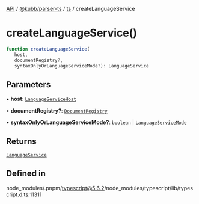 [API](../../../../../packages.md) / [@kubb/parser-ts](../../../index.md) / [ts](../index.md) / createLanguageService

# createLanguageService()

```ts
function createLanguageService(
   host, 
   documentRegistry?, 
   syntaxOnlyOrLanguageServiceMode?): LanguageService
```

## Parameters

• **host**: [`LanguageServiceHost`](../interfaces/LanguageServiceHost.md)

• **documentRegistry?**: [`DocumentRegistry`](../interfaces/DocumentRegistry.md)

• **syntaxOnlyOrLanguageServiceMode?**: `boolean` \| [`LanguageServiceMode`](../enumerations/LanguageServiceMode.md)

## Returns

[`LanguageService`](../interfaces/LanguageService.md)

## Defined in

node\_modules/.pnpm/typescript@5.6.2/node\_modules/typescript/lib/typescript.d.ts:11311
